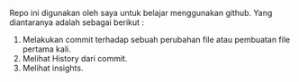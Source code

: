 Repo ini digunakan oleh saya untuk belajar menggunakan github. Yang diantaranya adalah sebagai berikut :
1. Melakukan commit terhadap sebuah perubahan file atau pembuatan file pertama kali.
2. Melihat History dari commit. 
3. Melihat insights. 
